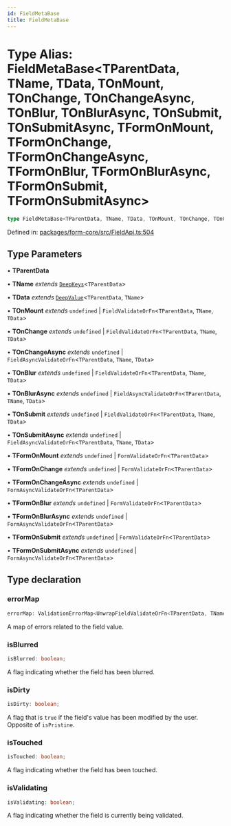 ```yaml
---
id: FieldMetaBase
title: FieldMetaBase
---
```


<!-- DO NOT EDIT: this page is autogenerated from the type comments -->

# Type Alias: FieldMetaBase\<TParentData, TName, TData, TOnMount, TOnChange, TOnChangeAsync, TOnBlur, TOnBlurAsync, TOnSubmit, TOnSubmitAsync, TFormOnMount, TFormOnChange, TFormOnChangeAsync, TFormOnBlur, TFormOnBlurAsync, TFormOnSubmit, TFormOnSubmitAsync\>

```ts
type FieldMetaBase<TParentData, TName, TData, TOnMount, TOnChange, TOnChangeAsync, TOnBlur, TOnBlurAsync, TOnSubmit, TOnSubmitAsync, TFormOnMount, TFormOnChange, TFormOnChangeAsync, TFormOnBlur, TFormOnBlurAsync, TFormOnSubmit, TFormOnSubmitAsync> = object;
```

Defined in: [packages/form-core/src/FieldApi.ts:504](https://github.com/TanStack/form/blob/main/packages/form-core/src/FieldApi.ts#L504)

## Type Parameters

• **TParentData**

• **TName** *extends* [`DeepKeys`](deepkeys.md)\<`TParentData`\>

• **TData** *extends* [`DeepValue`](deepvalue.md)\<`TParentData`, `TName`\>

• **TOnMount** *extends* `undefined` \| `FieldValidateOrFn`\<`TParentData`, `TName`, `TData`\>

• **TOnChange** *extends* `undefined` \| `FieldValidateOrFn`\<`TParentData`, `TName`, `TData`\>

• **TOnChangeAsync** *extends* `undefined` \| `FieldAsyncValidateOrFn`\<`TParentData`, `TName`, `TData`\>

• **TOnBlur** *extends* `undefined` \| `FieldValidateOrFn`\<`TParentData`, `TName`, `TData`\>

• **TOnBlurAsync** *extends* `undefined` \| `FieldAsyncValidateOrFn`\<`TParentData`, `TName`, `TData`\>

• **TOnSubmit** *extends* `undefined` \| `FieldValidateOrFn`\<`TParentData`, `TName`, `TData`\>

• **TOnSubmitAsync** *extends* `undefined` \| `FieldAsyncValidateOrFn`\<`TParentData`, `TName`, `TData`\>

• **TFormOnMount** *extends* `undefined` \| `FormValidateOrFn`\<`TParentData`\>

• **TFormOnChange** *extends* `undefined` \| `FormValidateOrFn`\<`TParentData`\>

• **TFormOnChangeAsync** *extends* `undefined` \| `FormAsyncValidateOrFn`\<`TParentData`\>

• **TFormOnBlur** *extends* `undefined` \| `FormValidateOrFn`\<`TParentData`\>

• **TFormOnBlurAsync** *extends* `undefined` \| `FormAsyncValidateOrFn`\<`TParentData`\>

• **TFormOnSubmit** *extends* `undefined` \| `FormValidateOrFn`\<`TParentData`\>

• **TFormOnSubmitAsync** *extends* `undefined` \| `FormAsyncValidateOrFn`\<`TParentData`\>

## Type declaration

### errorMap

```ts
errorMap: ValidationErrorMap<UnwrapFieldValidateOrFn<TParentData, TName, TOnMount, TFormOnMount>, UnwrapFieldValidateOrFn<TParentData, TName, TOnChange, TFormOnChange>, UnwrapFieldAsyncValidateOrFn<TParentData, TName, TOnChangeAsync, TFormOnChangeAsync>, UnwrapFieldValidateOrFn<TParentData, TName, TOnBlur, TFormOnBlur>, UnwrapFieldAsyncValidateOrFn<TParentData, TName, TOnBlurAsync, TFormOnBlurAsync>, UnwrapFieldValidateOrFn<TParentData, TName, TOnSubmit, TFormOnSubmit>, UnwrapFieldAsyncValidateOrFn<TParentData, TName, TOnSubmitAsync, TFormOnSubmitAsync>>;
```

A map of errors related to the field value.

### isBlurred

```ts
isBlurred: boolean;
```

A flag indicating whether the field has been blurred.

### isDirty

```ts
isDirty: boolean;
```

A flag that is `true` if the field's value has been modified by the user. Opposite of `isPristine`.

### isTouched

```ts
isTouched: boolean;
```

A flag indicating whether the field has been touched.

### isValidating

```ts
isValidating: boolean;
```

A flag indicating whether the field is currently being validated.
